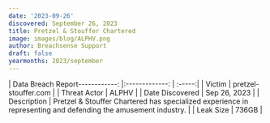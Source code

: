 ```yaml
---
date: '2023-09-26'
discovered: September 26, 2023
title: Pretzel & Stouffer Chartered
image: images/blog/ALPHV.png
author: Breachsense Support
draft: false
yearmonths: 2023/september
---
```


| Data Breach Report------------:     |:-------------:    | :-----:|
| Victim      | pretzel-stouffer.com      | 
| Threat Actor      | ALPHV      | 
| Date Discovered      | Sep 26, 2023      | 
| Description      | Pretzel & Stouffer Chartered has specialized experience in representing and defending the amusement industry.      | 
| Leak Size      | 736GB      | 

